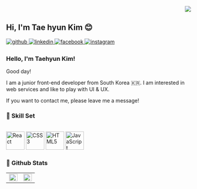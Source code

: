 <div align="right">
<img src="https://komarev.com/ghpvc/?username=jiyeoon&&style=flat-square" align="right" />
</div>  
  

<br/>  

## Hi, I'm Tae hyun Kim 😊  

<a href="#" target="_blank">
<img src=https://img.shields.io/badge/github-%2324292e.svg?&style=for-the-badge&logo=github&logoColor=white alt=github style="margin-bottom: 5px;" />
</a>
<a href="#" target="_blank">
<img src=https://img.shields.io/badge/linkedin-%231E77B5.svg?&style=for-the-badge&logo=linkedin&logoColor=white alt=linkedin style="margin-bottom: 5px;" />
</a>
<a href="#" target="_blank">
<img src=https://img.shields.io/badge/facebook-%232E87FB.svg?&style=for-the-badge&logo=facebook&logoColor=white alt=facebook style="margin-bottom: 5px;" />
</a>
<a href="#" target="_blank">
<img src=https://img.shields.io/badge/instagram-%23000000.svg?&style=for-the-badge&logo=instagram&logoColor=white&color=dd2a7b alt=instagram style="margin-bottom: 5px;" />
</a>  
  
### Hello, I'm Taehyun Kim!

Good day!

I am a junior front-end developer from South Korea 🇰🇷. I am interested in web services and like to play with UI & UX.

If you want to contact me, please leave me a message!

### 🌼 Skill Set
<br/>  
<div align="start">  
<img style="margin: 0px" src="https://profilinator.rishav.dev/skills-assets/react-original-wordmark.svg" alt="React" height="50" />  
<img style="margin: 0px" src="https://profilinator.rishav.dev/skills-assets/css3-original-wordmark.svg" alt="CSS3" height="50" />  
<img style="margin: 0px" src="https://profilinator.rishav.dev/skills-assets/html5-original-wordmark.svg" alt="HTML5" height="50" />  
<img style="margin: 0px" src="https://profilinator.rishav.dev/skills-assets/javascript-original.svg" alt="JavaScript" height="50" />  
</div>

### 🌼 Github Stats  
<table><tr><td valign="top" width="50%">

<img src="https://github-readme-stats.vercel.app/api?username=office1201&show_icons=true&count_private=true&hide_border=true" align="left" style="width: 100%" />

</td><td valign="top" width="50%">

<img src="https://github-readme-stats.vercel.app/api/top-langs/?username=office1201&hide_border=true&layout=compact" align="left" style="width: 100%" />

</td></tr></table>  

<br/>
